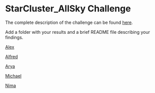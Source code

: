 # StarCluster_AllSky Challenge

The complete description of the challenge can be found [here](https://github.com/COINtoolbox/StarCluster_AllSky/blob/master/coin_%20Open%20Cluster%20candidate%20flagging%20method%20challenge.pdf).  

Add a folder with your results and a brief README file describing your findings. 

[Alex](https://github.com/COINtoolbox/StarCluster_AllSky/tree/master/Alex)  

[Alfred](https://github.com/COINtoolbox/StarCluster_AllSky/tree/master/Alfred) 

[Arya](https://github.com/COINtoolbox/StarCluster_AllSky/tree/master/Arya)  

[Michael](https://github.com/COINtoolbox/StarCluster_AllSky/tree/master/Michael)

[Nima](https://github.com/COINtoolbox/StarCluster_AllSky/tree/master/Nima)  


